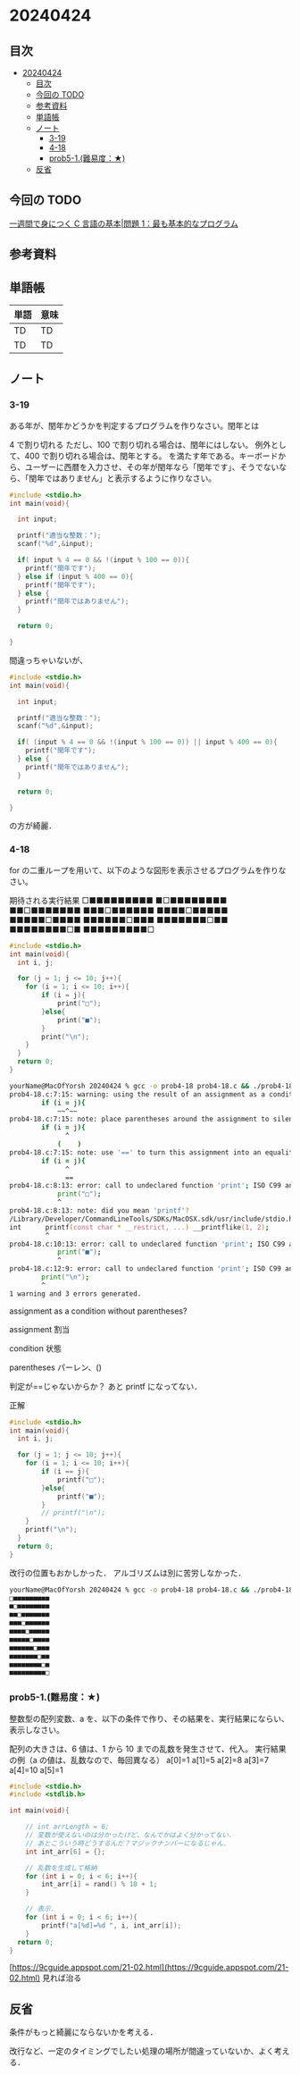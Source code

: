 # 20240424

## 目次

- [20240424](#20240424)
  - [目次](#目次)
  - [今回の TODO](#今回の-todo)
  - [参考資料](#参考資料)
  - [単語帳](#単語帳)
  - [ノート](#ノート)
    - [3-19](#3-19)
    - [4-18](#4-18)
    - [prob5-1.(難易度：★)](#prob5-1難易度)
  - [反省](#反省)

## 今回の TODO

[一週間で身につく C 言語の基本|問題 1：最も基本的なプログラム](https://c-lang.sevendays-study.com/problem1.html)

## 参考資料

## 単語帳

| 単語 | 意味 |
| ---- | ---- |
| TD   | TD   |
| TD   | TD   |

## ノート

### 3-19

ある年が、閏年かどうかを判定するプログラムを作りなさい。閏年とは

4 で割り切れる
ただし、100 で割り切れる場合は、閏年にはしない。
例外として、400 で割り切れる場合は、閏年とする。
を満たす年である。キーボードから、ユーザーに西暦を入力させ、その年が閏年なら「閏年です」、そうでないなら、「閏年ではありません」と表示するように作りなさい。

```c
#include <stdio.h>
int main(void){

  int input;

  printf("適当な整数：");
  scanf("%d",&input);

  if( input % 4 == 0 && !(input % 100 == 0)){
    printf("閏年です");
  } else if (input % 400 == 0){
    printf("閏年です");
  } else {
    printf("閏年ではありません");
  }

  return 0;

}
```

間違っちゃいないが、

```c
#include <stdio.h>
int main(void){

  int input;

  printf("適当な整数：");
  scanf("%d",&input);

  if( (input % 4 == 0 && !(input % 100 == 0)) || input % 400 == 0){
    printf("閏年です");
  } else {
    printf("閏年ではありません");
  }

  return 0;

}
```

の方が綺麗．

### 4-18

for の二重ループを用いて、以下のような図形を表示させるプログラムを作りなさい。

期待される実行結果
□■■■■■■■■■
■□■■■■■■■■
■■□■■■■■■■
■■■□■■■■■■
■■■■□■■■■■
■■■■■□■■■■
■■■■■■□■■■
■■■■■■■□■■
■■■■■■■■□■
■■■■■■■■■□

```c
#include <stdio.h>
int main(void){
  int i, j;

  for (j = 1; j <= 10; j++){
    for (i = 1; i <= 10; i++){
        if (i = j){
            print("□");
        }else{
            print("■");
        }
        print("\n");
    }
  }
  return 0;
}
```

```zsh
yourName@MacOfYorsh 20240424 % gcc -o prob4-18 prob4-18.c && ./prob4-18
prob4-18.c:7:15: warning: using the result of an assignment as a condition without parentheses [-Wparentheses]
        if (i = j){
            ~~^~~
prob4-18.c:7:15: note: place parentheses around the assignment to silence this warning
        if (i = j){
              ^
            (    )
prob4-18.c:7:15: note: use '==' to turn this assignment into an equality comparison
        if (i = j){
              ^
              ==
prob4-18.c:8:13: error: call to undeclared function 'print'; ISO C99 and later do not support implicit function declarations [-Wimplicit-function-declaration]
            print("□");
            ^
prob4-18.c:8:13: note: did you mean 'printf'?
/Library/Developer/CommandLineTools/SDKs/MacOSX.sdk/usr/include/stdio.h:167:6: note: 'printf' declared here
int      printf(const char * __restrict, ...) __printflike(1, 2);
         ^
prob4-18.c:10:13: error: call to undeclared function 'print'; ISO C99 and later do not support implicit function declarations [-Wimplicit-function-declaration]
            print("■");
            ^
prob4-18.c:12:9: error: call to undeclared function 'print'; ISO C99 and later do not support implicit function declarations [-Wimplicit-function-declaration]
        print("\n");
        ^
1 warning and 3 errors generated.
```

assignment as a condition without parentheses?

assignment
割当

condition
状態

parentheses
パーレン、()

判定が==じゃないからか？
あと printf になってない．

正解

```c
#include <stdio.h>
int main(void){
  int i, j;

  for (j = 1; j <= 10; j++){
    for (i = 1; i <= 10; i++){
        if (i == j){
            printf("□");
        }else{
            printf("■");
        }
        // printf("\n");
    }
    printf("\n");
  }
  return 0;
}
```

改行の位置もおかしかった．
アルゴリズムは別に苦労しなかった．

```zsh
yourName@MacOfYorsh 20240424 % gcc -o prob4-18 prob4-18.c && ./prob4-18
□■■■■■■■■■
■□■■■■■■■■
■■□■■■■■■■
■■■□■■■■■■
■■■■□■■■■■
■■■■■□■■■■
■■■■■■□■■■
■■■■■■■□■■
■■■■■■■■□■
■■■■■■■■■□
```

### prob5-1.(難易度：★)

整数型の配列変数、a を、以下の条件で作り、その結果を、実行結果にならい、表示しなさい。

配列の大きさは、6
値は、1 から 10 までの乱数を発生させて、代入。
実行結果の例（a の値は、乱数なので、毎回異なる）
a[0]=1 a[1]=5 a[2]=8 a[3]=7 a[4]=10 a[5]=1

```c
#include <stdio.h>
#include <stdlib.h>

int main(void){

    // int arrLength = 6;
    // 変数が使えないのは分かったけど、なんでかはよく分かってない．
    // あとこういう時どうするんだ？マジックナンバーになるじゃん．
    int int_arr[6] = {};

    // 乱数を生成して格納
    for (int i = 0; i < 6; i++){
        int_arr[i] = rand() % 10 + 1;
    }

    // 表示．
    for (int i = 0; i < 6; i++){
        printf("a[%d]=%d ", i, int_arr[i]);
    }
  return 0;
}
```

[https://9cguide.appspot.com/21-02.html](https://9cguide.appspot.com/21-02.html)
見れば治る

## 反省

条件がもっと綺麗にならないかを考える．

改行など、一定のタイミングでしたい処理の場所が間違っていないか、よく考える．
